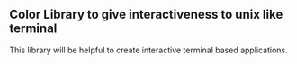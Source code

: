 ## Color Library to give interactiveness to unix like terminal 

This library will be helpful to create interactive terminal based applications.
